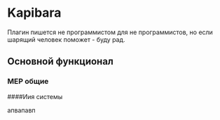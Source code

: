 # Kapibara
Плагин пишется не программистом для не программистов, но если шарящий человек поможет - буду рад.

## Основной функционал
### MEP общие

####Иия системы

апвапавп



